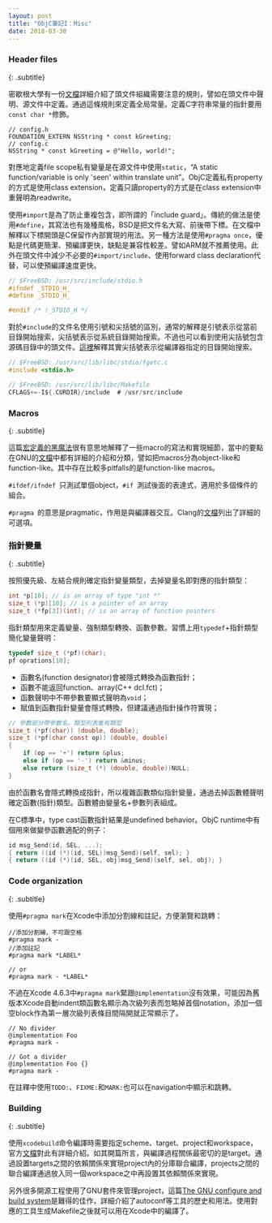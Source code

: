 ```yaml
---
layout: post
title: "ObjC筆記I：Misc"
date: 2018-03-30
---
```


### Header files
{: .subtitle}

密歇根大學有一份[文檔](http://umich.edu/~eecs381/handouts/CHeaderFileGuidelines.pdf)詳細介紹了頭文件組織需要注意的規則，譬如在頭文件中聲明、源文件中定義<!-- more -->。通過這條規則來定義全局常量。定義C字符串常量的指針要用```const char *```修飾。

```objc
// config.h
FOUNDATION_EXTERN NSString * const kGreeting;
// config.c
NSString * const kGreeting = @"Hello, world!";
```

對應地定義file scope私有變量是在源文件中使用```static```，“A static function/variable is only 'seen' within translate unit”。ObjC定義私有property的方式是使用class extension，定義只讀property的方式是在class extension中重聲明為readwrite。

使用```#import```是為了防止重複包含，即所謂的「include guard」。傳統的做法是使用```#define```，其寫法也有幾種風格，BSD是把文件名大寫、前後帶下標。在文檔中解釋以下標開頭是C保留作內部實現的用法。另一種方法是使用```#pragma once```，優點是代碼更簡潔、預編譯更快，缺點是兼容性較差。譬如ARM就不推薦使用。此外在頭文件中減少不必要的```#import/include```、使用forward class declaration代替，可以使預編譯速度更快。

```c
// $FreeBSD: /usr/src/include/stdio.h
#ifndef _STDIO_H_
#define _STDIO_H_

#endif /* !_STDIO_H */
```

對於```#include```的文件名使用引號和尖括號的區別，通常的解釋是引號表示從當前目錄開始搜索，尖括號表示從系統目錄開始搜索。不過也可以看到使用尖括號包含源碼目錄中的頭文件。[這裡](https://stackoverflow.com/questions/4118376/what-are-the-rules-on-include-xxx-h-vs-include-xxx-h)解釋其實尖括號表示從編譯器指定的目錄開始搜索。

```c
// $FreeBSD: /usr/src/lib/libc/stdio/fgetc.c
#include <stdio.h>

// $FreeBSD: /usr/src/lib/libc/Makefile
CFLAGS+=-I${.CURDIR}/include  # /usr/src/include
```

### Macros
{: .subtitle}

這篇[宏定義的黑魔法](https://onevcat.com/2014/01/black-magic-in-macro/)很有意思地解釋了一些macro的寫法和實現細節，當中的要點在GNU的[文檔](https://gcc.gnu.org/onlinedocs/cpp/Macros.html)中都有詳細的介紹和分類，譬如把macros分為object-like和function-like。其中存在比較多pitfalls的是function-like macros。

```#ifdef/ifndef ```只測試單個object，```#if ```測試後面的表達式，適用於多個條件的組合。

```#pragma ```的意思是pragmatic，作用是與編譯器交互。Clang的[文檔](http://clang.llvm.org/docs/UsersManual.html#diagnostics_pragmas)列出了詳細的可選項。

### 指針變量
{: .subtitle}

按照優先級、左結合規則確定指針變量類型，去掉變量名即對應的指針類型：

```c
int *p[10]; // is an array of type "int *"
size_t (*p)[10]; // is a pointer of an array
size_t (*fp[3])(int); // is an array of function pointers
```

指針類型用來定義變量、強制類型轉換、函數參數。習慣上用```typedef```+指針類型簡化變量聲明：

```c
typedef size_t (*pf)(char);
pf oprations[10];
```

- 函數名(function designator)會被隱式轉換為函數指針；
- 函數不能返回function、array(C++ dcl.fct)；
- 函數聲明中不帶參數要顯式聲明為```void```；
- 賦值到函數指針變量會隱式轉換，但建議通過指針操作符實現；

```c
// 參數部分帶參數名，類型列表隻有類型
size_t (*pf(char)) (double, double);
size_t (*pf(char const op)) (double, double)
{
    if (op == '+') return &plus;
    else if (op == '-') return &minus;
    else return (size_t (*) (double, double))NULL;
}
```

由於函數名會隱式轉換成指針，所以複雜函數類似指針變量，通過去掉函數體聲明確定函數(指針)類型。函數體由變量名+參數列表組成。

在C標準中，type cast函數指針結果是undefined behavior。ObjC runtime中有個用來做變參函數適配的例子：

```c
id msg_Send(id, SEL, ...);
{ return ((id (*)(id, SEL))msg_Send)(self, sel); }
{ return ((id (*)(id, SEL, obj)msg_Send)(self, sel, obj); }
```

### Code organization
{: .subtitle}

使用```#pragma mark```在Xcode中添加分割線和註記，方便瀏覽和跳轉：

```objc
//添加分割線，不可跟空格
#pragma mark -
//添加註記
#pragma mark *LABEL*

// or
#pragma mark - *LABEL*
```

不過在Xcode 4.6.3中```#pragma mark```緊跟```@implementation```沒有效果，可能因為舊版本Xcode自動indent類函數名顯示為次級列表而忽略掉首個notation，添加一個空block作為第一層次級列表條目間隔開就正常顯示了。

```objc
// No divider
@implementation Foo
#pragma mark -

// Got a divider
@implementation Foo {}
#pragma mark -
```

在註釋中使用```TODO:```、```FIXME:```和```MARK:```也可以在navigation中顯示和跳轉。

### Building
{: .subtitle}

使用```xcodebuild```命令編譯時需要指定scheme、target、project和workspace，官方[文檔](https://developer.apple.com/library/archive/featuredarticles/XcodeConcepts/Concept-Targets.html)對此有詳細介紹。如其開篇所言，與編譯過程關係最密切的是target。通過設置targets之間的依賴關係來實現project內的分庫聯合編譯，projects之間的聯合編譯通過放入同一個workspace之中再設置其依賴關係來實現。

另外很多開源工程使用了GNU套件來管理project，這篇[The GNU configure and build system](https://airs.com/ian/configure/)是難得的佳作，詳細介紹了autoconf等工具的歷史和用法。使用對應的工具生成Makefile之後就可以用在Xcode中的編譯了。
